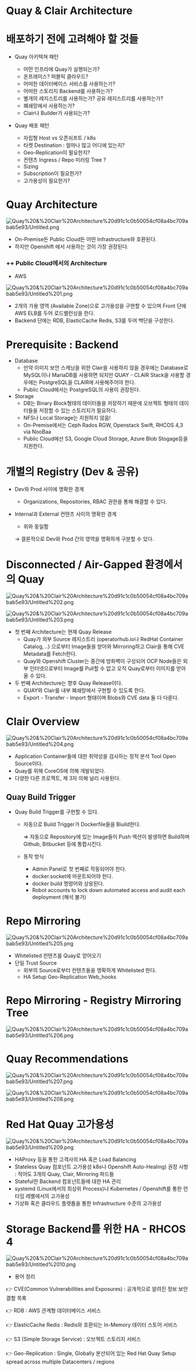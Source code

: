 # Quay & Clair Architecture

# 배포하기 전에 고려해야 할 것들

- Quay 아키텍쳐 패턴
    - 어떤 인프라에 Quay가 실행되는가?
    - 온프레미스? 퍼블릭 클라우드?
    - 어떠한 데이터베이스 서비스를 사용하는가?
    - 어떠한 스토리지 Backend를 사용하는가?
    - 별개의 레지스트리를 사용하는가? 공유 레지스트리를 사용하는가?
    - 폐쇄망에서 사용하는가?
    - Clair나 Builder가 사용되는가?

- Quay 배포 패턴
    - 자립형 Host vs 오픈쉬프트 / k8s
    - 타켓 Destination : 얼마나 많고 어디에 있는지?
    - Geo-Replication이 필요한지?
    - 컨텐츠 Ingress / Repo 미러링 Tree ?
    - Sizing
    - Subscription이 필요한가?
    - 고가용성이 필요한가?

# Quay Architecture

![Quay%20&%20Clair%20Architecture%20d91c1c0b50054cf08a4bc709abab5e93/Untitled.png](Quay%20&%20Clair%20Architecture%20d91c1c0b50054cf08a4bc709abab5e93/Untitled.png)

- On-Premise든 Public Cloud든 어떤 Infrastructure와 호환된다.
- 하지만 Openshift 에서 사용하는 것이 가장 권장된다.

### ++ Public Cloud에서의 Architecture

- AWS

![Quay%20&%20Clair%20Architecture%20d91c1c0b50054cf08a4bc709abab5e93/Untitled%201.png](Quay%20&%20Clair%20Architecture%20d91c1c0b50054cf08a4bc709abab5e93/Untitled%201.png)

- 2개의 가용 영역 (Available Zone)으로 고가용성을 구현할 수 있으며 Front 단에 AWS ELB를 두어 로드밸런싱을 한다.
- Backend 단에는 RDB, ElasticCache Redis, S3를 두어 백단을 구성한다.

# Prerequisite : Backend

- Database
    - 만약 이미지 보안 스캐닝을 위한 Clair을 사용하지 않을 경우에는 Database로 MySQL이나 MariaDB를 사용하면 되지만 QUAY - CLAIR Stack을 사용할 경우에는 PostgreSQL을 CLAIR에 사용해주어야 한다.
    - Public Cloud에서는 PostgreSQL의 사용이 권장된다.
- Storage
    - DB는 Binary Block형태의 데이터들을 저장하기 때문에 오브젝트 형태의 데이터들을 저장할 수 있는 스토리지가 필요하다.
    - NFS나 Local Storage는 지원하지 않음!
    - On-Premise에서는 Ceph Rados RGW, Openstack Swift, RHCOS 4,3 via NooBaa
    - Public Cloud에선 S3, Google Cloud Storage, Azure Blob Stogage등을 지원한다.

# 개별의 Registry (Dev & 공유)

- Dev와 Prod 사이에 명확한 경계
    - Organizations, Repositories, RBAC 권한을 통해 해결할 수 있다.
- Internal과 External 컨텐츠 사이의 명확한 경계
    - 위와 동일함

    → 결론적으로 Dev와 Prod 간의 영역을 명확하게 구분할 수 있다.

# Disconnected / Air-Gapped 환경에서의 Quay

![Quay%20&%20Clair%20Architecture%20d91c1c0b50054cf08a4bc709abab5e93/Untitled%202.png](Quay%20&%20Clair%20Architecture%20d91c1c0b50054cf08a4bc709abab5e93/Untitled%202.png)

![Quay%20&%20Clair%20Architecture%20d91c1c0b50054cf08a4bc709abab5e93/Untitled%203.png](Quay%20&%20Clair%20Architecture%20d91c1c0b50054cf08a4bc709abab5e93/Untitled%203.png)

- 첫 번째 Architecture는 현재 Quay Release
    - Quay가 외부 Source 레지스트리 (operatorhub.io나 RedHat Container Catalog, ..) 으로부터 Image들을 받아와 Mirroring하고 Clair을 통해 CVE Metadata를 Fetch한다.
    - Quay와 Openshift Cluster는 중간에 방화벽이 구성되어 OCP Node들은 외부 인터넷으로부터 Image를 Pull할 수 없고 오직 Quay로부터 이미지를 받아올 수 있다.
- 두 번째 Architecture는 향후 Quay Release이다.
    - QUAY와 Clair를 내부 폐쇄망에서 구현할 수 있도록 한다.
    - Export - Transfer - Import 형태이며 Blobs와 CVE data 둘 다 다룬다.

# Clair Overview

![Quay%20&%20Clair%20Architecture%20d91c1c0b50054cf08a4bc709abab5e93/Untitled%204.png](Quay%20&%20Clair%20Architecture%20d91c1c0b50054cf08a4bc709abab5e93/Untitled%204.png)

- Application Container들에 대한 취약성을 검사하는 정적 분석 Tool Open Source이다.
- Quay를 위해 CoreOS에 의해 개발되었다.
- 다양한 다른 프로젝트, 제 3자 의해 널리 사용된다.

## Quay Build Trigger

- Quay Build Trigger를 구현할 수 있다.
    - 자동으로 Build Trigger가 Dockerfile들을 Biuild한다.

        ⇒ 자동으로 Repository에 있는 Image들이 Push 액션이 발생하면 Build하며 Github, Bitbucket 등에 통합시킨다.

    - 동작 방식
        - Admin Panel로 첫 번째로 작동되어야 한다.
        - docker.socket에 마운트되어야 한다.
        - docker build 명령어와 상응된다.
        - Robot accounts to lock down automated access and audit each deployment (해석 불가)

# Repo Mirroring

![Quay%20&%20Clair%20Architecture%20d91c1c0b50054cf08a4bc709abab5e93/Untitled%205.png](Quay%20&%20Clair%20Architecture%20d91c1c0b50054cf08a4bc709abab5e93/Untitled%205.png)

- Whitelisted 컨텐츠를 Quay로 얻어오기
- 단일 Trust Source
    - 외부의 Source로부터 컨텐츠들을 명확하게 Whitelisted 한다.
    - HA Setup Geo-Replication Web_hooks

# Repo Mirroring - Registry Mirroring Tree

![Quay%20&%20Clair%20Architecture%20d91c1c0b50054cf08a4bc709abab5e93/Untitled%206.png](Quay%20&%20Clair%20Architecture%20d91c1c0b50054cf08a4bc709abab5e93/Untitled%206.png)

# Quay Recommendations

![Quay%20&%20Clair%20Architecture%20d91c1c0b50054cf08a4bc709abab5e93/Untitled%207.png](Quay%20&%20Clair%20Architecture%20d91c1c0b50054cf08a4bc709abab5e93/Untitled%207.png)

![Quay%20&%20Clair%20Architecture%20d91c1c0b50054cf08a4bc709abab5e93/Untitled%208.png](Quay%20&%20Clair%20Architecture%20d91c1c0b50054cf08a4bc709abab5e93/Untitled%208.png)

# Red Hat Quay 고가용성

![Quay%20&%20Clair%20Architecture%20d91c1c0b50054cf08a4bc709abab5e93/Untitled%209.png](Quay%20&%20Clair%20Architecture%20d91c1c0b50054cf08a4bc709abab5e93/Untitled%209.png)

- HAProxy 등을 통한 고객사의 HA 혹은 Load Balancing
- Stateless Quay 컴포넌트 고가용성 k8s나 Openshift Auto-Healing) 권장 사항 : 적어도 3개의 Quay, Clair, Mirroring 파드들
- Stateful한 Backend 컴포넌트들에 대한 HA 관리
- systemd (Linux에서의 최상위 Process)나 Kubernetes / Openshift를 통한 런타임 레벨에서의 고가용성
- 가상화 혹은 클라우드 플랫픔을 통한 Infrastructure 수준의 고가용성

# Storage Backend를 위한 HA - RHCOS 4

![Quay%20&%20Clair%20Architecture%20d91c1c0b50054cf08a4bc709abab5e93/Untitled%2010.png](Quay%20&%20Clair%20Architecture%20d91c1c0b50054cf08a4bc709abab5e93/Untitled%2010.png)

- 용어 정리

👉 CVE(Common Vulnerabilities and Exposures) : 공개적으로 알려진 정보 보안 결함 목록

👉 RDB : AWS 관계형 데이터베이스 서비스

👉 ElasticCache Redis : Redis와 호환되는 In-Memory 데이터 스토어 서비스

👉 S3 (Simple Storage Service) : 오브젝트 스토리지 서비스

👉 Geo-Replication : Single, Globally 분산되어 있는 Red Hat Quay Setup spread across multiple Datacenters / regions